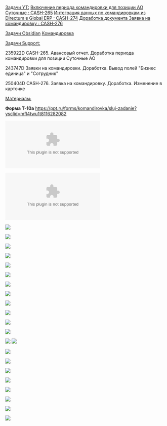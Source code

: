 <u>Задачи YT:</u>
[Включение периода командировки для позиции АО Суточные : CASH-265](https://yt.surgutneftegas.ru:4443/issue/CASH-265)
[Интеграция данных по командировкам из Directum в Global ERP : CASH-274](https://yt.surgutneftegas.ru:4443/issue/CASH-274)
[Доработка документа Заявка на командировку : CASH-276](https://yt.surgutneftegas.ru:4443/issue/CASH-276)

<u>Задачи Obsidian</u>
[Командировка](Командировка.md)

<u>Задачи Support:</u>
<p>235922D CASH-265. Авансовый отчет. Доработка периода командировки для позиции Суточные АО</p>
<p>243747D Заявки на командировки. Доработка. Вывод полей "Бизнес единица" и "Сотрудник"</p>
<p>250404D CASH-276. Заявка на командировку. Доработка. Изменение в карточке</p>

<u>Материалы:</u>

**Форма Т-10а**
https://ppt.ru/forms/komandirovka/sluj-zadanie?ysclid=mfl4twu1t8116282082

![](ТТ%20ИО.%20DirectumRX%20-%20Global%20ERP.%20Командировки_v1.4_0310.docx)

![](ЧТЗ_Заявки_на_командировки_v2_с_ответами.docx)

![](Аванс%20в%20задании%20на%20командировку.png)

![](Изменение%20задания%20на%20командировку.png)


![](Информация%20о%20поездке.png)

![](Служебное%20задание.png)

![](Список%20заданий%20на%20командировку.png)

![](Pasted%20image%2020250909094633.png)

![](Pasted%20image%2020250910123420.png)

![](Pasted%20image%2020250912153827.png)

![](Pasted%20image%2020250915133616.png)

![](Pasted%20image%2020250915162649.png)

![](Pasted%20image%2020250918140824.png)

![](Pasted%20image%2020250919141510.png)

![](Pasted%20image%2020250919142634.png)
![](msedge_dkmA9Hh8N9.png)

![](Pasted%20image%2020251001151638.png)

![](msedge_ICTVoFvJR6.png)

![](Pasted%20image%2020251006113751.png)

![](Pasted%20image%2020251006104614.png)

![](Pasted%20image%2020251008122915.png)

![](Pasted%20image%2020251014073916.png)

![](Pasted%20image%2020251014172058.png)

![](Pasted%20image%2020251031150719.png)







